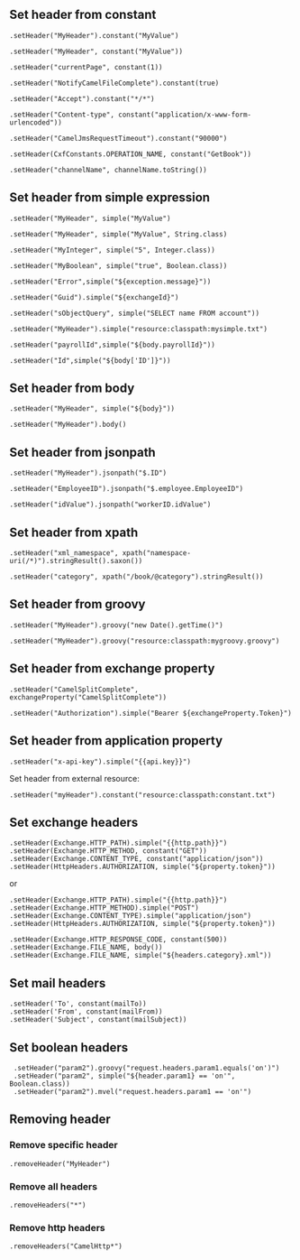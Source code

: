 
## Set header from constant

```
.setHeader("MyHeader").constant("MyValue")

.setHeader("MyHeader", constant("MyValue"))

.setHeader("currentPage", constant(1))

.setHeader("NotifyCamelFileComplete").constant(true)

.setHeader("Accept").constant("*/*")

.setHeader("Content-type", constant("application/x-www-form-urlencoded"))

.setHeader("CamelJmsRequestTimeout").constant("90000")

.setHeader(CxfConstants.OPERATION_NAME,	constant("GetBook"))

.setHeader("channelName", channelName.toString())
```


## Set header from simple expression

```
.setHeader("MyHeader", simple("MyValue")

.setHeader("MyHeader", simple("MyValue", String.class)

.setHeader("MyInteger", simple("5", Integer.class))

.setHeader("MyBoolean", simple("true", Boolean.class))

.setHeader("Error",simple("${exception.message}"))

.setHeader("Guid").simple("${exchangeId}")

.setHeader("sObjectQuery", simple("SELECT name FROM account"))

.setHeader("MyHeader").simple("resource:classpath:mysimple.txt")

.setHeader("payrollId",simple("${body.payrollId}"))

.setHeader("Id",simple("${body['ID']}"))
```

## Set header from body

```
.setHeader("MyHeader", simple("${body}"))

.setHeader("MyHeader").body()
```

## Set header from jsonpath

```
.setHeader("MyHeader").jsonpath("$.ID")

.setHeader("EmployeeID").jsonpath("$.employee.EmployeeID")

.setHeader("idValue").jsonpath("workerID.idValue")
```

## Set header from xpath

```
.setHeader("xml_namespace", xpath("namespace-uri(/*)").stringResult().saxon())

.setHeader("category", xpath("/book/@category").stringResult())

```


## Set header from groovy

```
.setHeader("MyHeader").groovy("new Date().getTime()")

.setHeader("MyHeader").groovy("resource:classpath:mygroovy.groovy")

```

## Set header from exchange property

```
.setHeader("CamelSplitComplete", exchangeProperty("CamelSplitComplete"))

.setHeader("Authorization").simple("Bearer ${exchangeProperty.Token}")
```

## Set header from application property

```
.setHeader("x-api-key").simple("{{api.key}}")
```

Set header from external resource:

```
.setHeader("myHeader").constant("resource:classpath:constant.txt")
```

## Set exchange headers 

```
.setHeader(Exchange.HTTP_PATH).simple("{{http.path}}")
.setHeader(Exchange.HTTP_METHOD, constant("GET"))
.setHeader(Exchange.CONTENT_TYPE, constant("application/json"))
.setHeader(HttpHeaders.AUTHORIZATION, simple("${property.token}"))
```

or 

```
.setHeader(Exchange.HTTP_PATH).simple("{{http.path}}")
.setHeader(Exchange.HTTP_METHOD).simple("POST")
.setHeader(Exchange.CONTENT_TYPE).simple("application/json")
.setHeader(HttpHeaders.AUTHORIZATION, simple("${property.token}"))
```

```
.setHeader(Exchange.HTTP_RESPONSE_CODE, constant(500))
.setHeader(Exchange.FILE_NAME, body())
.setHeader(Exchange.FILE_NAME, simple("${headers.category}.xml"))
```

## Set mail headers

```
.setHeader('To', constant(mailTo))
.setHeader('From', constant(mailFrom)) 
.setHeader('Subject', constant(mailSubject)) 
```

## Set boolean headers

```
 .setHeader("param2").groovy("request.headers.param1.equals('on')")
 .setHeader("param2", simple("${header.param1} == 'on'", Boolean.class))
 .setHeader("param2").mvel("request.headers.param1 == 'on'")
```

## Removing header

### Remove specific header

```
.removeHeader("MyHeader")
```

### Remove all headers

```
.removeHeaders("*")
```

### Remove http headers

```
.removeHeaders("CamelHttp*")
```
